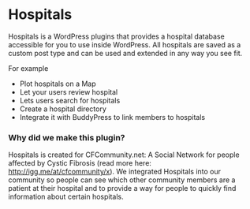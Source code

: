 Hospitals
============

Hospitals is a WordPress plugins that provides a hospital database accessible for you to use inside WordPress. All hospitals are saved as a custom post type and can be used and extended in any way you see fit. 

For example

- Plot hospitals on a Map
- Let your users review hospital
- Lets users search for hospitals
- Create a hospital directory 
- Integrate it with BuddyPress to link members to hospitals


### Why did we make this plugin?

Hospitals is created for CFCommunity.net: A Social Network for people affected by Cystic Fibrosis (read more here: http://igg.me/at/cfcommunity/x). We integrated Hospitals into our community so people can see which other community members are a patient at their hospital and to provide a way for people to quickly find information about certain hospitals.
